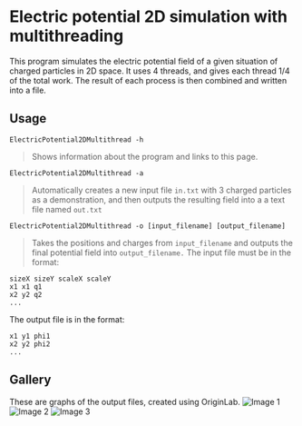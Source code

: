 # Electric potential 2D simulation with multithreading

This program simulates the electric potential field of a given situation of charged particles in 2D space.
It uses 4 threads, and gives each thread 1/4 of the total work. The result of each process is then combined and written into a file.

## Usage

`ElectricPotential2DMultithread -h`

>Shows information about the program and links to this page.

`ElectricPotential2DMultithread -a`

>Automatically creates a new input file `in.txt` with 3 charged particles as a demonstration, and then outputs the resulting field into a a text file named `out.txt`

`ElectricPotential2DMultithread -o [input_filename] [output_filename]`

>Takes the positions and charges from `input_filename` and outputs the final potential field into `output_filename.`
The input file must be in the format:
```
sizeX sizeY scaleX scaleY
x1 x1 q1
x2 y2 q2
...
```
The output file is in the format:
```
x1 y1 phi1
x2 y2 phi2
...
```
## Gallery
These are graphs of the output files, created using OriginLab.
![Image 1](https://github.com/TheNumber5/electric-potential-2d-multithread/assets/30901594/52380ac9-6e25-48ee-a75f-9824ea1352c6)
![Image 2](https://github.com/TheNumber5/electric-potential-2d-multithread/assets/30901594/2d2c7584-3583-4c71-b620-5b1f31ce69ba)
![Image 3](https://github.com/TheNumber5/electric-potential-2d-multithread/assets/30901594/0de960ac-4069-44e5-b65f-d906d53a6648)

